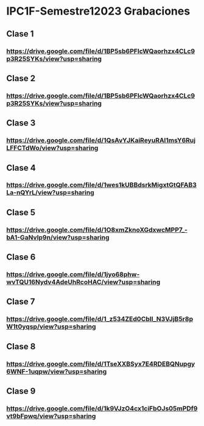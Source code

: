 # IPC1F-Semestre12023 Grabaciones
## Clase 1
### https://drive.google.com/file/d/1BP5sb6PFIcWQaorhzx4CLc9p3R25SYKs/view?usp=sharing

## Clase 2
### https://drive.google.com/file/d/1BP5sb6PFIcWQaorhzx4CLc9p3R25SYKs/view?usp=sharing

## Clase 3
### https://drive.google.com/file/d/1QsAvYJKaiReyuRAl1msY6RujLFFCTdWo/view?usp=sharing

## Clase 4
### https://drive.google.com/file/d/1wes1kUBBdsrkMigxtGtQFAB3La-nQYrL/view?usp=sharing

## Clase 5
### https://drive.google.com/file/d/1O8xmZknoXGdxwcMPP7_-bA1-GaNvIp9n/view?usp=sharing

## Clase 6
### https://drive.google.com/file/d/1jyo68phw-wvTQU16Nydv4AdeUhRcoHAC/view?usp=sharing

## Clase 7
### https://drive.google.com/file/d/1_z534ZEd0CbIl_N3VJjB5r8pW1t0yqsp/view?usp=sharing

## Clase 8
### https://drive.google.com/file/d/1TseXXBSyx7E4RDEBQNupgy6WNF-1uqpw/view?usp=sharing

## Clase 9
### https://drive.google.com/file/d/1k9VJzO4cx1ciFbOJs05mPDf9vt9bFpwq/view?usp=sharing